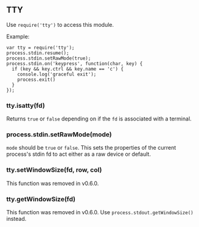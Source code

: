 ## TTY

Use `require('tty')` to access this module.

Example:

    var tty = require('tty');
    process.stdin.resume();
    process.stdin.setRawMode(true);
    process.stdin.on('keypress', function(char, key) {
      if (key && key.ctrl && key.name == 'c') {
        console.log('graceful exit');
        process.exit()
      }
    });



### tty.isatty(fd)

Returns `true` or `false` depending on if the `fd` is associated with a
terminal.


### process.stdin.setRawMode(mode)

`mode` should be `true` or `false`. This sets the properties of the current
process's stdin fd to act either as a raw device or default.


### tty.setWindowSize(fd, row, col)

This function was removed in v0.6.0.

### tty.getWindowSize(fd)

This function was removed in v0.6.0. Use `process.stdout.getWindowSize()`
instead.
